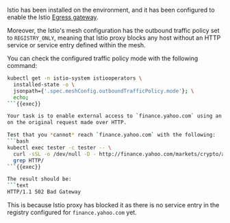 Istio has been installed on the environment, and it has been configured to enable
the Istio [Egress gateway](https://istio.io/latest/docs/tasks/traffic-management/egress/egress-gateway/).

Moreover, the Istio's mesh configuration has the outbound
traffic policy set to `REGISTRY_ONLY`, meaning that Istio proxy blocks any host without
an HTTP service or service entry defined within the mesh.

You can check the configured traffic policy mode with the following command:
```bash
kubectl get -n istio-system istiooperators \
  installed-state -o \
  jsonpath={'.spec.meshConfig.outboundTrafficPolicy.mode'}; \
  echo;
```{{exec}}

Your task is to enable external access to `finance.yahoo.com` using an egress gateway configured to perform TLS Origination
on the original request made over HTTP.

Test that you *cannot* reach `finance.yahoo.com` with the following:
```bash
kubectl exec tester -c tester -- \
  curl -sSL -o /dev/null -D - http://finance.yahoo.com/markets/crypto/all/ | \
  grep HTTP/
```{{exec}}

The result should be:
```text
HTTP/1.1 502 Bad Gateway
```
This is because Istio proxy has blocked it as there is no service entry
in the registry configured for `finance.yahoo.com` yet.
